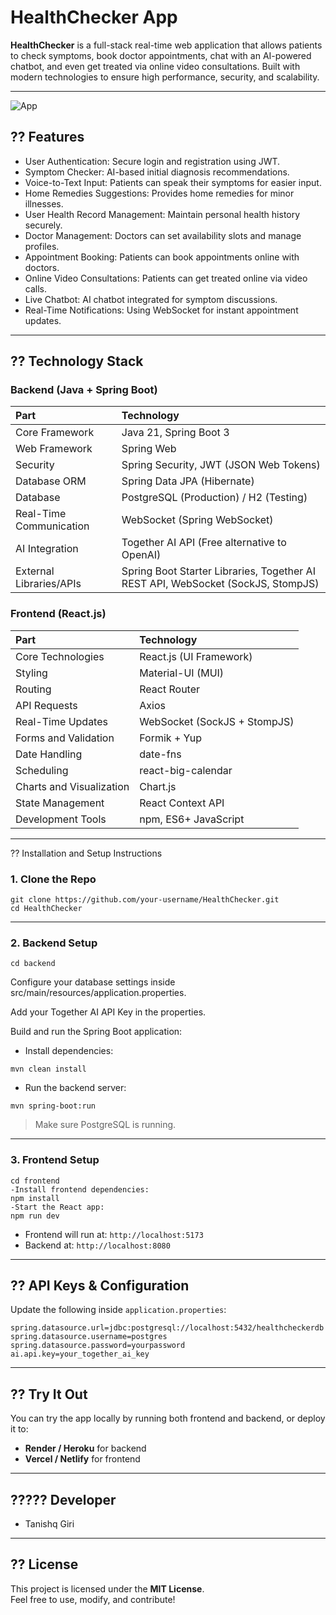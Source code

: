 

# HealthChecker App

**HealthChecker** is a full-stack real-time web application that allows patients to check symptoms, book doctor appointments, chat with an AI-powered chatbot, and even get treated via online video consultations.
Built with modern technologies to ensure high performance, security, and scalability.

---
![App](https://user-images.githubusercontent.com/79870979/235880881-0dad4801-499d-43c1-b2ea-396628b934f1.PNG)
## ?? Features

- User Authentication: Secure login and registration using JWT.
- Symptom Checker: AI-based initial diagnosis recommendations.
- Voice-to-Text Input: Patients can speak their symptoms for easier input.
- Home Remedies Suggestions: Provides home remedies for minor illnesses.
- User Health Record Management: Maintain personal health history securely.
- Doctor Management: Doctors can set availability slots and manage profiles.
- Appointment Booking: Patients can book appointments online with doctors.
- Online Video Consultations: Patients can get treated online via video calls.
- Live Chatbot: AI chatbot integrated for symptom discussions.
- Real-Time Notifications: Using WebSocket for instant appointment updates.

---

## ?? Technology Stack

### Backend (Java + Spring Boot)
| Part        | Technology                               |
|:------------|:-----------------------------------------|
| Core Framework | Java 21, Spring Boot 3 |
| Web Framework | Spring Web |
| Security | Spring Security, JWT (JSON Web Tokens) |
| Database ORM | Spring Data JPA (Hibernate) |
| Database | PostgreSQL (Production) / H2 (Testing) |
| Real-Time Communication | WebSocket (Spring WebSocket) |
| AI Integration | Together AI API (Free alternative to OpenAI) |
| External Libraries/APIs | Spring Boot Starter Libraries, Together AI REST API, WebSocket (SockJS, StompJS) |

### Frontend (React.js)
| Part | Technology |
|:-----|:-----------|
| Core Technologies | React.js (UI Framework) |
| Styling | Material-UI (MUI) |
| Routing | React Router |
| API Requests | Axios |
| Real-Time Updates | WebSocket (SockJS + StompJS) |
| Forms and Validation | Formik + Yup |
| Date Handling | date-fns |
| Scheduling | react-big-calendar |
| Charts and Visualization | Chart.js |
| State Management | React Context API |
| Development Tools | npm, ES6+ JavaScript |

---

?? Installation and Setup Instructions

### 1. Clone the Repo

```
git clone https://github.com/your-username/HealthChecker.git
cd HealthChecker
```

---

### 2. Backend Setup

```
cd backend
```
Configure your database settings inside src/main/resources/application.properties.

Add your Together AI API Key in the properties.

Build and run the Spring Boot application:

- Install dependencies:

```
mvn clean install
```

- Run the backend server:

```
mvn spring-boot:run
```

> Make sure PostgreSQL is running.

---

### 3. Frontend Setup

```
cd frontend
-Install frontend dependencies:
npm install
-Start the React app:
npm run dev
```

- Frontend will run at: `http://localhost:5173`
- Backend at: `http://localhost:8080`

---

## ?? API Keys & Configuration

Update the following inside `application.properties`:

```properties
spring.datasource.url=jdbc:postgresql://localhost:5432/healthcheckerdb
spring.datasource.username=postgres
spring.datasource.password=yourpassword
ai.api.key=your_together_ai_key
```

---

## ?? Try It Out

You can try the app locally by running both frontend and backend, or deploy it to:

- **Render / Heroku** for backend
- **Vercel / Netlify** for frontend

---


## ????? Developer

- Tanishq Giri

---

## ?? License

This project is licensed under the **MIT License**.  
Feel free to use, modify, and contribute!

